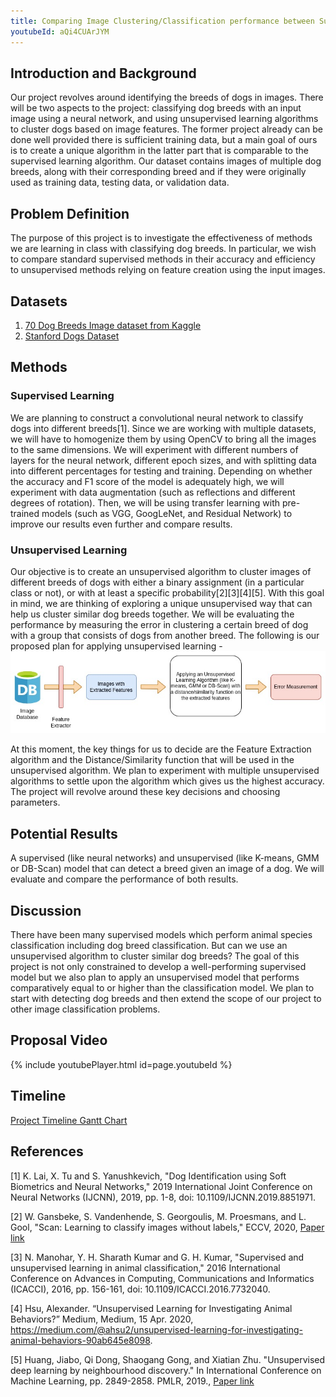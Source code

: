 ```yaml
---
title: Comparing Image Clustering/Classification performance between Supervised and Unsupervised Learning models using Dog Breed Image dataset
youtubeId: aQi4CUArJYM
---
```

## Introduction and Background

Our project revolves around identifying the breeds of dogs in images. There will be two aspects to the project: classifying dog breeds with an input image using a neural network, and using unsupervised learning algorithms to cluster dogs based on image features. The former project already can be done well provided there is sufficient training data, but a main goal of ours is to create a unique algorithm in the latter part that is comparable to the supervised learning algorithm. Our dataset contains images of multiple dog breeds, along with their corresponding breed and if they were originally used as training data, testing data, or validation data.
## Problem Definition

The purpose of this project is to investigate the effectiveness of methods we are learning in class with classifying dog breeds. In particular, we wish to compare standard supervised methods in their accuracy and efficiency to unsupervised methods relying on feature creation using the input images.

## Datasets
1. [70 Dog Breeds Image dataset from Kaggle](https://www.kaggle.com/gpiosenka/70-dog-breedsimage-data-set)
2. [Stanford Dogs Dataset](http://vision.stanford.edu/aditya86/ImageNetDogs/)

## Methods

### Supervised Learning
We are planning to construct a convolutional neural network to classify dogs into different breeds[1]. Since we are working with multiple datasets, we will have to homogenize them by using OpenCV to bring all the images to the same dimensions. We will experiment with different numbers of layers for the neural network, different epoch sizes, and with splitting data into different percentages for testing and training. Depending on whether the accuracy and F1 score of the model is adequately high, we will experiment with data augmentation (such as reflections and different degrees of rotation). Then, we will be using transfer learning with pre-trained models (such as VGG, GoogLeNet, and Residual Network) to improve our results even further and compare results.

### Unsupervised Learning
Our objective is to create an unsupervised algorithm to cluster images of different breeds of dogs with either a binary assignment (in a particular class or not), or with at least a specific probability[2][3][4][5]. With this goal in mind, we are thinking of exploring a unique unsupervised way that can help us cluster similar dog breeds together. We will be evaluating the performance by measuring the error in clustering a certain breed of dog with a group that consists of dogs from another breed.
The following is our proposed plan for applying unsupervised learning -
![Unsupervised Learning Flow](img/UnsupervisedFlow.jpg)

At this moment, the key things for us to decide are the Feature Extraction algorithm and the Distance/Similarity function that will be used in the unsupervised algorithm. We plan to experiment with multiple unsupervised algorithms to settle upon the algorithm which gives us the highest accuracy. The project will revolve around these key decisions and choosing parameters.

## Potential Results
A supervised (like neural networks) and unsupervised (like K-means, GMM or DB-Scan) model that can detect a breed given an image of a dog. We will evaluate and compare the performance of both results.

## Discussion
There have been many supervised models which perform animal species classification including dog breed classification. But can we use an unsupervised algorithm to cluster similar dog breeds? The goal of this project is not only constrained to develop a well-performing supervised model but we also plan to apply an unsupervised model that performs comparatively equal to or higher than the classification model. We plan to start with detecting dog breeds and then extend the scope of our project to other image classification problems.

## Proposal Video

{% include youtubePlayer.html id=page.youtubeId %}

## Timeline
[Project Timeline Gantt Chart](https://gtvault-my.sharepoint.com/:x:/g/personal/asharma756_gatech_edu/EWeFmqKgCDpAuTOJQFyzZCABwqLe4j8Rri51ZMPjlnRcjA?e=6M20xI)

## References
[1] K. Lai, X. Tu and S. Yanushkevich, "Dog Identification using Soft Biometrics and Neural Networks," 2019 International Joint Conference on Neural Networks (IJCNN), 2019, pp. 1-8, doi: 10.1109/IJCNN.2019.8851971.

[2] W. Gansbeke, S. Vandenhende, S. Georgoulis, M. Proesmans, and L. Gool, "Scan: Learning to classify images without labels," ECCV, 2020, [Paper link](https://arxiv.org/pdf/2005.12320v2.pdf)

[3] N. Manohar, Y. H. Sharath Kumar and G. H. Kumar, "Supervised and unsupervised learning in animal classification," 2016 International Conference on Advances in Computing, Communications and Informatics (ICACCI), 2016, pp. 156-161, doi: 10.1109/ICACCI.2016.7732040.

[4] Hsu, Alexander. “Unsupervised Learning for Investigating Animal Behaviors?” Medium, Medium, 15 Apr. 2020, https://medium.com/@ahsu2/unsupervised-learning-for-investigating-animal-behaviors-90ab645e8098. 

[5] Huang, Jiabo, Qi Dong, Shaogang Gong, and Xiatian Zhu. "Unsupervised deep learning by neighbourhood discovery." In International Conference on Machine Learning, pp. 2849-2858. PMLR, 2019., [Paper link](https://arxiv.org/abs/1904.11567)
